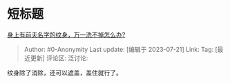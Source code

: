 # 短标题
[身上有前夫名字的纹身，万一洗不掉怎么办?](https://www.zhihu.com/question/593546154/answer/3128666651)

> Author: #0-Anonymity
> Last update: [编辑于 2023-07-21]
> Link:
> Tag: [最近更新]
> 评论区:
> 泛讨论:

纹身除了消除，还可以遮盖，盖住就行了。